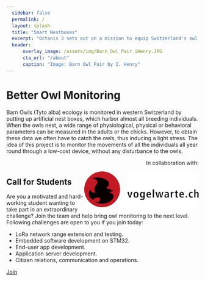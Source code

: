 ```yaml
---
  sidebar: false
  permalink: /
  layout: splash
  title: "Smart Nestboxes"
  excerpt: "Octanis 3 sets out on a mission to equip Switzerland's owl nestboxes with an electronic addon. The device enables owl identification and weight logging during 365 days per year."
  header:
      overlay_image: /assets/img/Barn_Owl_Pair_iHenry.JPG
      cta_url: "/about"
      caption: "Image: Barn Owl Pair by I. Henry"
---
```

<h1>Better Owl Monitoring</h1>
Barn Owls (Tyto alba) ecology is monitored in western Switzerland by putting up artificial nest boxes, which harbor almost all breeding individuals. When the owls nest, a wide range of physiological, physical or behavioral parameters can be measured in the adults or the chicks. However, to obtain these data we often have to catch the owls, thus inducing a light stress. The idea of this project is to monitor the movements of all the individuals all year round through a low-cost device, without any disturbance to the owls.

<p>
<div>
<div align="right">In collaboration with:</div>

<a href="http://www.vogelwarte.ch/"><img align="right"  src="/assets/img/vogelwarte.jpg" /></a>

</div>
</p>


<h2>Call for Students</h2>
Are you a motivated and hard-working student wanting to take part in an extraordinary challenge? Join the team and help bring owl monitoring to the next level. Following challenges are open to you if you join today:

<ul>
  <li>LoRa network range extension and testing.</li>
  <li>Embedded software development on STM32.</li>
  <li>End-user app development.</li>
  <li>Application server development.</li>
  <li>Citizen relations, communication and operations.</li>
</ul>

<a href="mailto:info@octanis.org?subject=I would like to join the Nestbox Project!" class="btn btn--dark-outline btn--large">Join</a>

